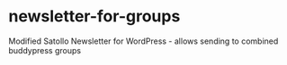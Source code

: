 newsletter-for-groups
=====================

Modified Satollo Newsletter for WordPress - allows sending to combined buddypress groups